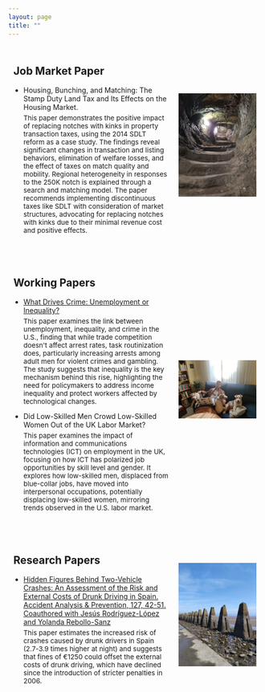 ```yaml
---
layout: page
title: ""
---
```


<div style="display: flex; align-items: center; margin-bottom: 20px;">
  <div style="flex: 2; padding: 10px;">
    <h2>Job Market Paper</h2>
    <ul style="list-style-type: disc; padding-left: 20px;">
      <li>
        Housing, Bunching, and Matching: The Stamp Duty Land Tax and Its Effects on the Housing Market.
        <p style="font-size: 10pt; margin-top: 5px;">
          This paper demonstrates the positive impact of replacing notches with kinks in property transaction taxes, using the 2014 SDLT reform as a case study. The findings reveal significant changes in transaction and listing behaviors, elimination of welfare losses, and the effect of taxes on match quality and mobility. Regional heterogeneity in responses to the 250K notch is explained through a search and matching model. The paper recommends implementing discontinuous taxes like SDLT with consideration of market structures, advocating for replacing notches with kinks due to their minimal revenue cost and positive effects.
        </p>
      </li>
    </ul>
  </div>
  <div style="flex: 1; padding: 10px; text-align: right;">
    <img src="/images/st_andres_castle_tunnel.jpeg" alt="tunnel" style="width: 100%; height: auto;">
  </div>
</div>

<div style="display: flex; align-items: center; margin-top: 20px;">
  <div style="flex: 2; padding: 10px;">
  <h2>Working Papers</h2>
  <ul style="list-style-type: disc; padding-left: 20px;">
    <li>
      <a href="http://ssrn.com/abstract=4624688">
        What Drives Crime: Unemployment or Inequality?
      </a>
      <p style="font-size: 10pt; margin-top: 5px;">
        This paper examines the link between unemployment, inequality, and crime in the U.S., finding that while trade competition doesn't affect arrest rates, task routinization does, particularly increasing arrests among adult men for violent crimes and gambling. The study suggests that inequality is the key mechanism behind this rise, highlighting the need for policymakers to address income inequality and protect workers affected by technological changes.
      </p>
    </li>
    <li>
      Did Low-Skilled Men Crowd Low-Skilled Women Out of the UK Labor Market?
      <p style="font-size: 10pt; margin-top: 5px;">
        This paper examines the impact of information and communications technologies (ICT) on employment in the UK, focusing on how ICT has polarized job opportunities by skill level and gender. It explores how low-skilled men, displaced from blue-collar jobs, have moved into interpersonal occupations, potentially displacing low-skilled women, mirroring trends observed in the U.S. labor market.
      </p> 
    </li>
  </ul>
  </div>
  <div style="flex: 1; padding: 10px; text-align: right;">
    <img src="/images/dogs.jpeg" alt="Doggies" style="width: 100%; height: auto;">
  </div>
</div>

<div style="display: flex; align-items: center; margin-top: 20px;">
  <div style="flex: 2; padding: 10px;">
    <h2>Research Papers</h2>
    <ul style="list-style-type: disc; padding-left: 20px;">
      <li>
        <a href="https://www.sciencedirect.com/science/article/pii/S0001457519302726">
          Hidden Figures Behind Two-Vehicle Crashes: An Assessment of the Risk and External Costs of Drunk Driving in Spain. Accident Analysis & Prevention, 127, 42-51. Coauthored with Jesús Rodríguez-López and Yolanda Rebollo-Sanz
        </a>
        <p style="font-size: 10pt; margin-top: 5px;">
          This paper estimates the increased risk of crashes caused by drunk drivers in Spain (2.7-3.9 times higher at night) and suggests that fines of €1250 could offset the external costs of drunk driving, which have declined since the introduction of stricter penalties in 2006.
        </p>
      </li>
    </ul>
  </div>
  <div style="flex: 1; padding: 10px; text-align: right;">
    <img src="/images/cramond.jpeg" alt="Cramond" style="width: 100%; height: auto;">
  </div>
</div>

<!--
<div style="display: flex; align-items: center; margin-top: 20px;">
  <div style="flex: 2; padding: 10px;">
    <h2>Work in Progress</h2>
    <ul style="list-style-type: disc; padding-left: 20px;">
      <li>
        The End of Dictatorships and the Effect on Female Labor Force Participation
      </li>
    </ul>
  </div>
  <div style="flex: 1; padding: 10px; text-align: right;">
    <img src="/images/dogs.jpeg" alt="Doggies" style="width: 100%; height: auto;">
  </div>
</div>
-->
